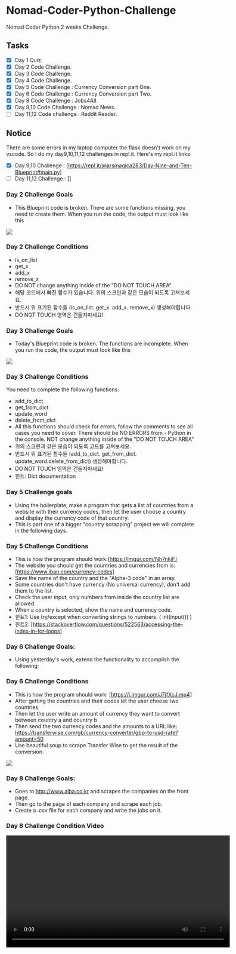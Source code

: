 # Nomad-Coder-Python-Challenge

Nomad Coder Python 2 weeks Challenge.

## Tasks

- [x] Day 1 Quiz.
- [x] Day 2 Code Challenge.
- [x] Day 3 Code Challenge.
- [x] Day 4 Code Challenge.
- [x] Day 5 Code Challenge : Currency Conversion part One.
- [x] Day 6 Code Challenge : Currency Conversion part Two.
- [x] Day 8 Code Challenge : Jobs4All.
- [x] Day 9,10 Code Challenge : Nomad News.
- [ ] Day 11,12 Code challenge : Reddit Reader.

## Notice

There are some errors in my laptop computer the flask doesn't work on my vscode. So I do my day9,10,11,12 challenges in repl.it.
Here's my repl.it links

- [x] Day 9,10 Challenge : [https://repl.it/@arsmagica283/Day-Nine-and-Ten-Blueprint#main.py]
- [ ] Day 11,12 Challenge : []

### Day 2 Challenge Goals

- This Blueprint code is broken. There are some functions missing, you need to create them. When you run the code, the output must look like this

<img src="https://nomad-coders-assets.s3.amazonaws.com/media/public/django-summernote/2020-04-13/b23ef8d3-eab8-412d-bd66-ea6062ce2b6f.png">

### Day 2 Challenge Conditions

- is_on_list
- get_x
- add_x
- remove_x
- DO NOT change anything inside of the "DO NOT TOUCH AREA"
- 해당 코드에서 빠진 함수가 있습니다. 위의 스크린과 같은 모습이 되도록 고쳐보세요.
- 반드시 위 표기된 함수들 (is_on_list. get_x. add_x. remove_x) 생성해야합니다.
- DO NOT TOUCH 영역은 건들지마세요!

### Day 3 Challenge Goals

- Today's Blueprint code is broken. The functions are incomplete. When you run the code, the output must look like this

<img src="https://nomad-coders-assets.s3.amazonaws.com/media/public/django-summernote/2020-04-14/3f3c2ef1-5eaa-4a94-b913-f10a9c862224.png">

### Day 3 Challenge Conditions

You need to complete the following functions:

- add_to_dict
- get_from_dict
- update_word
- delete_from_dict
- All this functions should check for errors, follow the comments to see all cases you need to cover. There should be NO ERRORS from - Python in the console. NOT change anything inside of the "DO NOT TOUCH AREA"
- 위의 스크린과 같은 모습이 되도록 코드를 고쳐보세요.
- 반드시 위 표기된 함수들 (add_to_dict. get_from_dict. update_word.delete_from_dict) 생성해야합니다.
- DO NOT TOUCH 영역은 건들지마세요!
- 힌트: Dict documentation

### Day 5 Challenge goals

- Using the boilerplate, make a program that gets a list of countries from a website with their currency codes, then let the user choose a country and display the currency code of that country.
- This is part one of a bigger "country scrapping" project we will complete in the following days.

### Day 5 Challenge Conditions

- This is how the program should work:[https://imgur.com/Nh7nkjF]
- The website you should get the countries and currencies from is:[https://www.iban.com/currency-codes]
- Save the name of the country and the "Alpha-3 code" in an array.
- Some countries don't have currency (No universal currency), don't add them to the list.
- Check the user input, only numbers from inside the country list are allowed.
- When a country is selected, show the name and currency code.
- 힌트1: Use try/except when converting strings to numbers. ( int(input()) )
- 힌트2: [https://stackoverflow.com/questions/522563/accessing-the-index-in-for-loops]

### Day 6 Challenge Goals:

- Using yesterday's work, extend the functionality to accomplish the following:

### Day 6 Challenge Conditions

- This is how the program should work: [https://i.imgur.com/J7jfXcJ.mp4]
- After getting the countries and their codes let the user choose two countries.
- Then let the user write an amount of currency they want to convert between country a and country b
- Then send the two currency codes and the amounts to a URL like: https://transferwise.com/gb/currency-converter/gbp-to-usd-rate?amount=50
- Use beautiful soup to scrape Transfer Wise to get the result of the conversion.

<img src="https://i.imgur.com/MbpdgXA.png">

### Day 8 Challenge Goals:

- Goes to http://www.alba.co.kr and scrapes the companies on the front page.
- Then go to the page of each company and scrape each job.
- Create a .csv file for each company and write the jobs on it.

### Day 8 Challenge Condition Video

<video width="600rem" src="https://i.imgur.com/nZjqUT8.mp4">

### Day 8 Challenge Result Picture

<img src="https://nomad-coders-assets.s3.amazonaws.com/media/public/django-summernote/2020-04-19/67fa4daa-efc2-4033-abce-198f1c04b5e9.png">

### Day 9,10 Challenge goals:

- Using this boilerplate we are going to build a mini clone of the Hacker News Website using the Hacker News Search API and Flask.
- Hacker News Website : ["https://news.ycombinator.com/"] Hacker News Search API : ["https://hn.algolia.com/api"]
- 해커뉴스 API와 Flask를 활용하여 해커뉴스 웹사이트 클론코딩을 진행합니다.
- 위의 힌트 (Clues)를 활용하여, 필요조건 (Requirements) 에 맞추어 과제를 완수하세요.
- 최종 결과 모습을 참고하세요.["https://uniformlinednature.serranoarevalo.repl.co/"]

#### The website should have the following routes:

- /
- /?order_by=new
- /?order_by=popular
- /＜ id ＞

### Day 9,10 Challenge Conditions

- Implement a fake DB like the one we make on the video #4.6 so 'new' and 'popular' can load faster.
- The template should reflect the current order_by selection.
- The main page "/" should by default order_by popular
- There should be a link to each of the stories to go and see the comments.

### Day 11,12 Challenge Goals

Using this boilerplate make website that lets the user read his/her favorite subreddits in one place.
This is how the website should behave: [https://imgur.com/e2oH7EY]

### Day 11,12 Challenge Conditions

- Let the user choose from a list of subreddits.
- For each subreddit chosen get the top posts of the month of that subreddit.
- Combine all the posts of all subreddits and sort them by vote number.
- Show the posts on another page.
- 위의 영상처럼, 좋아하는 서브레딧을 한 곳에 모으고. 스크래핑 해보세요.
- 위의 필요조건에 맞추어 과제를 완수하세요.
- 최종 결과 모습을 참고하세요. [https://royaloddballmicrocode.serranoarevalo.repl.co/]
